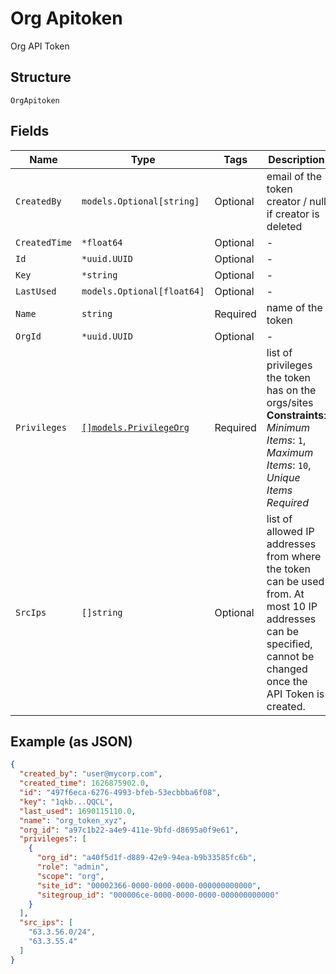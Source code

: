 
# Org Apitoken

Org API Token

## Structure

`OrgApitoken`

## Fields

| Name | Type | Tags | Description |
|  --- | --- | --- | --- |
| `CreatedBy` | `models.Optional[string]` | Optional | email of the token creator / null if creator is deleted |
| `CreatedTime` | `*float64` | Optional | - |
| `Id` | `*uuid.UUID` | Optional | - |
| `Key` | `*string` | Optional | - |
| `LastUsed` | `models.Optional[float64]` | Optional | - |
| `Name` | `string` | Required | name of the token |
| `OrgId` | `*uuid.UUID` | Optional | - |
| `Privileges` | [`[]models.PrivilegeOrg`](../../doc/models/privilege-org.md) | Required | list of privileges the token has on the orgs/sites<br>**Constraints**: *Minimum Items*: `1`, *Maximum Items*: `10`, *Unique Items Required* |
| `SrcIps` | `[]string` | Optional | list of allowed IP addresses from where the token can be used from. At most 10 IP addresses can be specified, cannot be changed once the API Token is created. |

## Example (as JSON)

```json
{
  "created_by": "user@mycorp.com",
  "created_time": 1626875902.0,
  "id": "497f6eca-6276-4993-bfeb-53ecbbba6f08",
  "key": "1qkb...QQCL",
  "last_used": 1690115110.0,
  "name": "org_token_xyz",
  "org_id": "a97c1b22-a4e9-411e-9bfd-d8695a0f9e61",
  "privileges": [
    {
      "org_id": "a40f5d1f-d889-42e9-94ea-b9b33585fc6b",
      "role": "admin",
      "scope": "org",
      "site_id": "00002366-0000-0000-0000-000000000000",
      "sitegroup_id": "000006ce-0000-0000-0000-000000000000"
    }
  ],
  "src_ips": [
    "63.3.56.0/24",
    "63.3.55.4"
  ]
}
```

